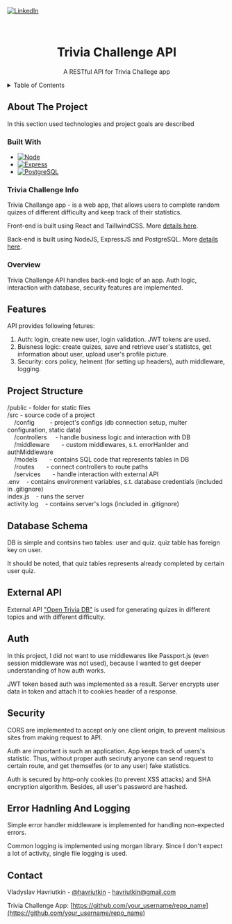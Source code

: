 <!-- PROJECT SHIELDS -->
[![LinkedIn][linkedin-shield]][linkedin-url]


<!-- PROJECT LOGO -->
<br />
<div align="center">
  <h1 align="center">Trivia Challenge API</h1>
  <p align="center">
    A RESTful API for Trivia Challege app
  </p>
</div>


<!-- TABLE OF CONTENTS -->
<details>
  <summary>Table of Contents</summary>
  <ol>
    <li>
      <a href="#about-the-project">About The Project</a>
      <ul>
        <li><a href="#built-with">Built With</a></li>
        <li><a href="#trivia-challnege-info">About Trivia Challenge App</a></li>
        <li><a href="#overview">Short Overview</a></li>
      </ul>
    </li>
    <li> <a href="#features">Features</a> </li>
    <li> <a href="#project-structure">Project Structure</a> </li>
    <li><a href="#database-schema">Database Schema</a></li>
    <li><a href="#external-api">External API Interaction</a></li>
    <li><a href="#auth">Auth</a></li>
    <li><a href="#security">Secutiry</a></li>
    <li><a href="#error-hadnling-and-logging">Error Handling And Logging</a></li>
    <li><a href="#contact">Contact</a></li>
  </ol>
</details>


<!-- ABOUT THE PROJECT -->
## About The Project

In this section used technologies and project goals are described

### Built With

* [![Node][Node.js]][Node-url]
* [![Express][Express.js]][Express-url]
* [![PostgreSQL][PostgreSQL]][PostgreSQL-url]

### Trivia Challenge Info
<p>Trivia Challange app - is a web app, that allows users to complete random quizes of different difficulty and keep track of their statistics.</p>
</p>Front-end is built using React and TaillwindCSS. More <a href="google.com">details here</a>.</p>
</p>Back-end is built using NodeJS, ExpressJS and PostgreSQL. More <a href="https://github.com/havriutkin/trivia-challenge-api">details here</a>.</p>

### Overview
<p>Trivia Challenge API handles back-end logic of an app. Auth logic, interaction with database, security features are implemented.</p>

<!-- Features -->
## Features
<p>API provides following fetures:</p>
<ol>
  <li>
    Auth: login, create new user, login validation. JWT tokens are used.
  </li>
  <li>
    Buisness logic: create quizes, save and retrieve user's statistcs, get information about user, upload user's profile picture.
  </li>
  <li>
    Security: cors policy, helment (for setting up headers), auth middleware, logging.
  </li>
</ol>

<!-- Project Structure -->
## Project Structure
<p>
  /public      - folder for static files <br/>
  /src         - source code of a project <br/>
  &nbsp;&nbsp;&nbsp;&nbsp;/config
    &nbsp;&nbsp;&nbsp;&nbsp;&nbsp;&nbsp;&nbsp;&nbsp;- project's configs (db connection setup, multer configuration, static data) <br/>
  &nbsp;&nbsp;&nbsp;&nbsp;/controllers
    &nbsp;&nbsp;&nbsp;&nbsp;- handle business logic and interaction with DB  <br/>
  &nbsp;&nbsp;&nbsp;&nbsp;/middleware
    &nbsp;&nbsp;&nbsp;&nbsp;&nbsp;&nbsp;- custom middlewares, s.t. errorHanlder and authMiddleware  <br/>
  &nbsp;&nbsp;&nbsp;&nbsp;/models
    &nbsp;&nbsp;&nbsp;&nbsp;&nbsp;&nbsp;- contains SQL code that represents tables in DB  <br/>
  &nbsp;&nbsp;&nbsp;&nbsp;/routes
    &nbsp;&nbsp;&nbsp;&nbsp;&nbsp;&nbsp;- connect controllers to route paths  <br/>
  &nbsp;&nbsp;&nbsp;&nbsp;/services
    &nbsp;&nbsp;&nbsp;&nbsp;&nbsp;&nbsp;- handle interaction with external API  <br/>
  .env         &nbsp;&nbsp;&nbsp;- contains environment variables, s.t. database credentials (included in .gitignore)  <br/>
  index.js     &nbsp;&nbsp;&nbsp;- runs the server  <br/>
  activity.log &nbsp;&nbsp;&nbsp;- contains server's logs (included in .gitignore)  <br/>
</p>


<!-- Database Shema -->
## Database Schema
<p> DB is simple and contsins two tables: user and quiz. quiz table has foreign key on user.</p>
<p> It should be noted, that quiz tables represents already completed by certain user quiz.</p>


<!-- External API -->
## External API
<p>External API <a href="https://opentdb.com/api_config.php">"Open Trivia DB"</a> is used for generating quizes in different topics and with different difficulty.</p>

<!-- Auth -->
## Auth
<p>In this project, I did not want to use middlewares like Passport.js (even session middleware was not used), because I wanted to get deeper understanding of how auth works.</p>
<p>JWT token based auth was implemented as a result. Server encrypts user data in token and attach it to cookies header of a response.</p>


<!-- Security -->
## Security
<p>CORS are implemented to accept only one client origin, to prevent malisious sites from making request to API.</p>
<p>Auth are important is such an application. App keeps track of users's statistic. Thus, without proper auth seciruty anyone can send request to certain route, and get themselfes (or to any user) fake statistics.</p>
<p>Auth is secured by http-only cookies (to prevent XSS attacks) and SHA encryption algorithm. Besides, all user's password are hashed.</p>

<!-- Error Hadnling And Logging -->
## Error Hadnling And Logging
<p>Simple error handler middleware is implemented for handling non-expected errors.</p>
<p>Common logging is implemented using morgan library. Since I don't expect a lot of activity, single file logging is used.</p>


## Contact
Vladyslav Havriutkin - [@havriutkin](https://github.com/havriutkin) - havriutkin@gmail.com

Trivia Challenge App: [https://github.com/your_username/repo_name](https://github.com/your_username/repo_name)



<!-- MARKDOWN LINKS & IMAGES -->
<!-- https://www.markdownguide.org/basic-syntax/#reference-style-links -->
[linkedin-shield]: https://img.shields.io/badge/-LinkedIn-black.svg?style=for-the-badge&logo=linkedin&colorB=555
[linkedin-url]: https://linkedin.com/in/othneildrew

[Node.js]: https://img.shields.io/badge/Node.js-000000?style=for-the-badge&logo=nodedotjs&logoColor=white
[Node-url]: https://nodejs.org/en

[Express.js]: https://img.shields.io/badge/Express.js-000000?style=for-the-badge&logo=express&logoColor=white
[Express-url]: https://expressjs.com

[PostgreSQL]: https://img.shields.io/badge/PostgreSQL-000000?style=for-the-badge&logo=postgresql&logoColor=white
[PostgreSQL-url]: https://www.postgresql.org
